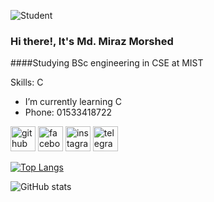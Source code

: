 

![Student](https://scontent.fdac88-1.fna.fbcdn.net/v/t39.30808-6/445045879_428108729975188_5919964960928632189_n.jpg?_nc_cat=105&ccb=1-7&_nc_sid=5f2048&_nc_ohc=OckS8mo-7QwQ7kNvgEfX8mu&_nc_ht=scontent.fdac88-1.fna&oh=00_AYC6cPJoxOjwMzhTJ9rKasifdm6cBqAfkoCEqM1dP8U7Ow&oe=667B9040)
### Hi there!, It's Md. Miraz Morshed
####Studying BSc engineering in CSE at MIST

Skills: C

- I’m currently learning C 
- Phone: 01533418722 


[<img src='https://cdn.jsdelivr.net/npm/simple-icons@3.0.1/icons/github.svg' alt='github' height='40'>](https://github.com/Miraz-3301)  [<img src='https://cdn.jsdelivr.net/npm/simple-icons@3.0.1/icons/facebook.svg' alt='facebook' height='40'>](https://www.facebook.com/https://www.facebook.com/don.t.make.me.shapalaq.u.ahmoq)  [<img src='https://cdn.jsdelivr.net/npm/simple-icons@3.0.1/icons/instagram.svg' alt='instagram' height='40'>](https://www.instagram.com/____miraz_/)  [<img src='https://cdn.jsdelivr.net/npm/simple-icons@3.0.1/icons/telegram.svg' alt='telegram' height='40'>](t.me/frozen_breath)  

[![Top Langs](https://github-readme-stats.vercel.app/api/top-langs/?username=Miraz-3301)](https://github.com/anuraghazra/github-readme-stats)

![GitHub stats](https://github-readme-stats.vercel.app/api?username=Miraz-3301&show_icons=true)  

